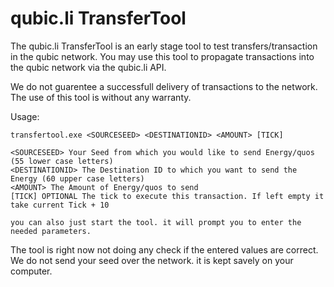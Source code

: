 # qubic.li TransferTool
The qubic.li TransferTool is an early stage tool to test transfers/transaction in the qubic network. You may use this tool to propagate transactions into the qubic network via the qubic.li API.

We do not guarentee a successfull delivery of transactions to the network. The use of this tool is without any warranty.

Usage:

```
transfertool.exe <SOURCESEED> <DESTINATIONID> <AMOUNT> [TICK]

<SOURCESEED> Your Seed from which you would like to send Energy/quos (55 lower case letters)
<DESTINATIONID> The Destination ID to which you want to send the Energy (60 upper case letters)
<AMOUNT> The Amount of Energy/quos to send
[TICK] OPTIONAL The tick to execute this transaction. If left empty it take current Tick + 10

you can also just start the tool. it will prompt you to enter the needed parameters.

```

The tool is right now not doing any check if the entered values are correct. We do not send your seed over the network. it is kept savely on your computer.
